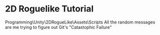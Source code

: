 # 2D Roguelike Tutorial
Programming\Unity\2DRogueLike\Assets\Scripts
All the random messages are me trying to figure out Git's "Catastophic Failure" 
